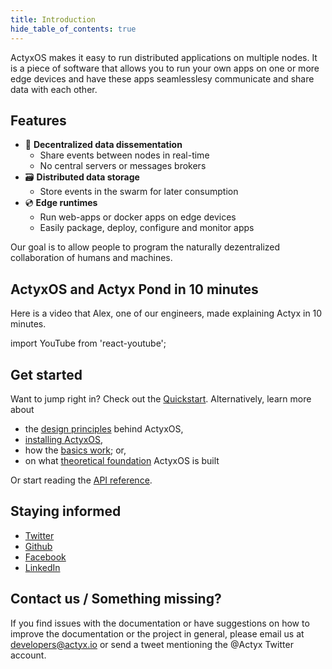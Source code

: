 ```yaml
---
title: Introduction
hide_table_of_contents: true
---
```


ActyxOS makes it easy to run distributed applications on multiple nodes. It is a piece of software that allows you to run your own apps on one or more edge devices and have these apps seamlesslesy communicate and share data with each other.

## Features

- 💌 **Decentralized data dissementation**
  - Share events between nodes in real-time
  - No central servers or messages brokers
- 🗃 **Distributed data storage**
  - Store events in the swarm for later consumption
- 💿 **Edge runtimes**
  - Run web-apps or docker apps on edge devices
  - Easily package, deploy, configure and monitor apps

Our goal is to allow people to program the naturally dezentralized collaboration of humans and machines.

## ActyxOS and Actyx Pond in 10 minutes

Here is a video that Alex, one of our engineers, made explaining Actyx in 10 minutes.

import YouTube from 'react-youtube';

<div className="embedded-yt-wrapper">
<YouTube
  videoId="T36Gsae9woo"
  className="embedded-yt-iframe"
  opts={{
    playerVars: { autoplay: 0 },
  }}
/>
</div>

## Get started

Want to jump right in? Check out the [Quickstart](../quickstart.md). Alternatively, learn more about

- the [design principles](design-principles.md) behind ActyxOS,
- [installing ActyxOS](getting-started/installation.md),
- how the [basics work](guides/overview.md); or,
- on what [theoretical foundation](theoretical-foundation/distributed-systems.md) ActyxOS is built

Or start reading the [API reference](api/overview.md).

## Staying informed

- [Twitter](https://twitter.com/actyx)
- [Github](https://github.com/actyx)
- [Facebook](https://www.facebook.com/actyx/)
- [LinkedIn](https://www.linkedin.com/company/actyx)

## Contact us / Something missing?

If you find issues with the documentation or have suggestions on how to improve the documentation or the project in general, please email us at developers@actyx.io or send a tweet mentioning the @Actyx Twitter account.
